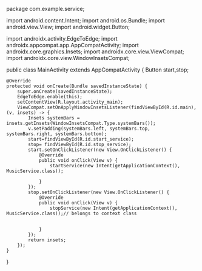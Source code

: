 package com.example.service;

import android.content.Intent;
import android.os.Bundle;
import android.view.View;
import android.widget.Button;

import androidx.activity.EdgeToEdge;
import androidx.appcompat.app.AppCompatActivity;
import androidx.core.graphics.Insets;
import androidx.core.view.ViewCompat;
import androidx.core.view.WindowInsetsCompat;

public class MainActivity extends AppCompatActivity {
    Button start,stop;

    @Override
    protected void onCreate(Bundle savedInstanceState) {
        super.onCreate(savedInstanceState);
        EdgeToEdge.enable(this);
        setContentView(R.layout.activity_main);
        ViewCompat.setOnApplyWindowInsetsListener(findViewById(R.id.main), (v, insets) -> {
            Insets systemBars = insets.getInsets(WindowInsetsCompat.Type.systemBars());
            v.setPadding(systemBars.left, systemBars.top, systemBars.right, systemBars.bottom);
            start=findViewById(R.id.start_service);
            stop= findViewById(R.id.stop_service);
            start.setOnClickListener(new View.OnClickListener() {
                @Override
                public void onClick(View v) {
                    startService(new Intent(getApplicationContext(), MusicService.class));

                }
            });
            stop.setOnClickListener(new View.OnClickListener() {
                @Override
                public void onClick(View v) {
                    stopService(new Intent(getApplicationContext(), MusicService.class));// belongs to context class


                }
            });
            return insets;
        });
    }
}